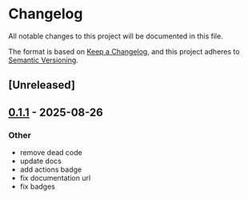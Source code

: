 # Changelog

All notable changes to this project will be documented in this file.

The format is based on [Keep a Changelog](https://keepachangelog.com/en/1.0.0/),
and this project adheres to [Semantic Versioning](https://semver.org/spec/v2.0.0.html).

## [Unreleased]

## [0.1.1](https://github.com/vabock/wstr-literal/compare/wstr-literal_impl-v0.1.0...wstr-literal_impl-v0.1.1) - 2025-08-26

### Other

- remove dead code
- update docs
- add actions badge
- fix documentation url
- fix badges

